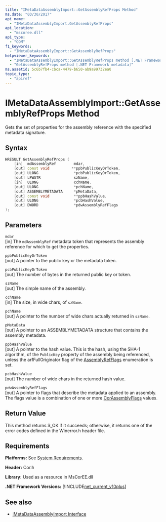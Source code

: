 ```yaml
---
title: "IMetaDataAssemblyImport::GetAssemblyRefProps Method"
ms.date: "03/30/2017"
api_name: 
  - "IMetaDataAssemblyImport.GetAssemblyRefProps"
api_location: 
  - "mscoree.dll"
api_type: 
  - "COM"
f1_keywords: 
  - "IMetaDataAssemblyImport::GetAssemblyRefProps"
helpviewer_keywords: 
  - "IMetaDataAssemblyImport::GetAssemblyRefProps method [.NET Framework metadata]"
  - "GetAssemblyRefProps method [.NET Framework metadata]"
ms.assetid: 5c6b7fb4-cbca-4479-b650-ab9a99732ea0
topic_type: 
  - "apiref"
---
```

# IMetaDataAssemblyImport::GetAssemblyRefProps Method
Gets the set of properties for the assembly reference with the specified metadata signature.  
  
## Syntax  
  
```cpp  
HRESULT GetAssemblyRefProps (  
    [in]  mdAssemblyRef        mdar,
    [out] const void          **ppbPublicKeyOrToken,
    [out] ULONG                *pcbPublicKeyOrToken,
    [out] LPWSTR               szName,
    [in]  ULONG                cchName,
    [out] ULONG                *pchName,
    [out] ASSEMBLYMETADATA     *pMetaData,
    [out] const void           **ppbHashValue,
    [out] ULONG                *pcbHashValue,
    [out] DWORD                *pdwAssemblyRefFlags  
);  
```  
  
## Parameters  
 `mdar`  
 [in] The `mdAssemblyRef` metadata token that represents the assembly reference for which to get the properties.  
  
 `ppbPublicKeyOrToken`  
 [out] A pointer to the public key or the metadata token.  
  
 `pcbPublicKeyOrToken`  
 [out] The number of bytes in the returned public key or token.  
  
 `szName`  
 [out] The simple name of the assembly.  
  
 `cchName`  
 [in] The size, in wide chars, of `szName`.  
  
 `pchName`  
 [out] A pointer to the number of wide chars actually returned in `szName`.  
  
 `pMetaData`  
 [out] A pointer to an ASSEMBLYMETADATA structure that contains the assembly metadata.  
  
 `ppbHashValue`  
 [out] A pointer to the hash value. This is the hash, using the SHA-1 algorithm, of the `PublicKey` property of the assembly being referenced, unless the arfFullOriginator flag of the [AssemblyRefFlags](assemblyrefflags-enumeration.md) enumeration is set.  
  
 `pcbHashValue`  
 [out] The number of wide chars in the returned hash value.  
  
 `pdwAssemblyRefFlags`  
 [out] A pointer to flags that describe the metadata applied to an assembly. The flags value is a combination of one or more [CorAssemblyFlags](corassemblyflags-enumeration.md) values.  
  
## Return Value  
 This method returns S_OK if it succeeds; otherwise, it returns one of the error codes defined in the Winerror.h header file.  
  
## Requirements  
 **Platforms:** See [System Requirements](../../get-started/system-requirements.md).  
  
 **Header:** Cor.h  
  
 **Library:** Used as a resource in MsCorEE.dll  
  
 **.NET Framework Versions:** [!INCLUDE[net_current_v10plus](../../../../includes/net-current-v10plus-md.md)]  
  
## See also

- [IMetaDataAssemblyImport Interface](imetadataassemblyimport-interface.md)
